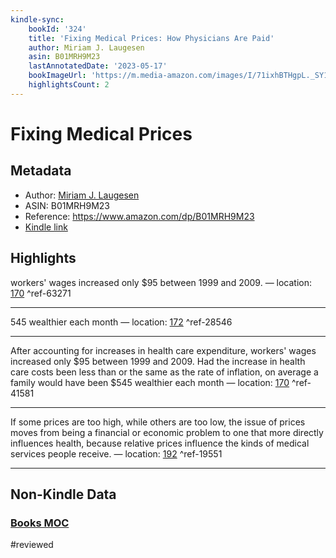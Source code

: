 ```yaml
---
kindle-sync:
    bookId: '324'
    title: 'Fixing Medical Prices: How Physicians Are Paid'
    author: Miriam J. Laugesen
    asin: B01MRH9M23
    lastAnnotatedDate: '2023-05-17'
    bookImageUrl: 'https://m.media-amazon.com/images/I/71ixhBTHgpL._SY160.jpg'
    highlightsCount: 2
---
```


# Fixing Medical Prices

## Metadata

-   Author: [Miriam J. Laugesen](https://www.amazon.comundefined)
-   ASIN: B01MRH9M23
-   Reference: https://www.amazon.com/dp/B01MRH9M23
-   [Kindle link](kindle://book?action=open&asin=B01MRH9M23)

## Highlights

workers' wages increased only $95 between 1999 and 2009. — location: [170](kindle://book?action=open&asin=B01MRH9M23&location=170) ^ref-63271

---

545 wealthier each month — location: [172](kindle://book?action=open&asin=B01MRH9M23&location=172) ^ref-28546

---

After accounting for increases in health care expenditure, workers' wages increased only $95 between 1999 and 2009. Had the increase in health care costs been less than or the same as the rate of inflation, on average a family would have been $545 wealthier each month — location: [170](kindle://book?action=open&asin=B01MRH9M23&location=170) ^ref-41581

---

If some prices are too high, while others are too low, the issue of prices moves from being a financial or economic problem to one that more directly influences health, because relative prices influence the kinds of medical services people receive. — location: [192](kindle://book?action=open&asin=B01MRH9M23&location=192) ^ref-19551

---

## Non-Kindle Data

### [Books MOC](Books%20MOC.md)
#reviewed